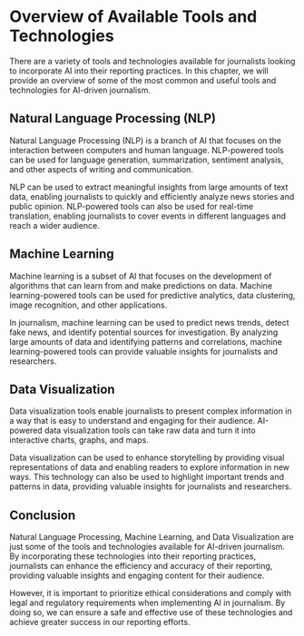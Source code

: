 Overview of Available Tools and Technologies
========================================================================================================

There are a variety of tools and technologies available for journalists looking to incorporate AI into their reporting practices. In this chapter, we will provide an overview of some of the most common and useful tools and technologies for AI-driven journalism.

Natural Language Processing (NLP)
---------------------------------

Natural Language Processing (NLP) is a branch of AI that focuses on the interaction between computers and human language. NLP-powered tools can be used for language generation, summarization, sentiment analysis, and other aspects of writing and communication.

NLP can be used to extract meaningful insights from large amounts of text data, enabling journalists to quickly and efficiently analyze news stories and public opinion. NLP-powered tools can also be used for real-time translation, enabling journalists to cover events in different languages and reach a wider audience.

Machine Learning
----------------

Machine learning is a subset of AI that focuses on the development of algorithms that can learn from and make predictions on data. Machine learning-powered tools can be used for predictive analytics, data clustering, image recognition, and other applications.

In journalism, machine learning can be used to predict news trends, detect fake news, and identify potential sources for investigation. By analyzing large amounts of data and identifying patterns and correlations, machine learning-powered tools can provide valuable insights for journalists and researchers.

Data Visualization
------------------

Data visualization tools enable journalists to present complex information in a way that is easy to understand and engaging for their audience. AI-powered data visualization tools can take raw data and turn it into interactive charts, graphs, and maps.

Data visualization can be used to enhance storytelling by providing visual representations of data and enabling readers to explore information in new ways. This technology can also be used to highlight important trends and patterns in data, providing valuable insights for journalists and researchers.

Conclusion
----------

Natural Language Processing, Machine Learning, and Data Visualization are just some of the tools and technologies available for AI-driven journalism. By incorporating these technologies into their reporting practices, journalists can enhance the efficiency and accuracy of their reporting, providing valuable insights and engaging content for their audience.

However, it is important to prioritize ethical considerations and comply with legal and regulatory requirements when implementing AI in journalism. By doing so, we can ensure a safe and effective use of these technologies and achieve greater success in our reporting efforts.
